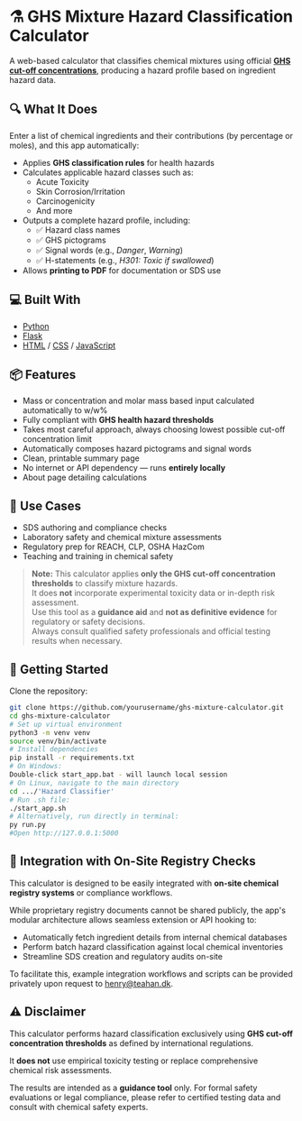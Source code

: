 # ⚗️ GHS Mixture Hazard Classification Calculator

A web-based calculator that classifies chemical mixtures using official **[GHS cut-off concentrations](https://unece.org/transport/documents/2023/07/standards/ghs-rev10)**, producing a hazard profile based on ingredient hazard data.

## 🔍 What It Does

Enter a list of chemical ingredients and their contributions (by percentage or moles), and this app automatically:

- Applies **GHS classification rules** for health hazards
- Calculates applicable hazard classes such as:
  - Acute Toxicity
  - Skin Corrosion/Irritation
  - Carcinogenicity
  - And more
- Outputs a complete hazard profile, including:
  - ✅ Hazard class names
  - ✅ GHS pictograms
  - ✅ Signal words (e.g., *Danger*, *Warning*)
  - ✅ H-statements (e.g., *H301: Toxic if swallowed*)
- Allows **printing to PDF** for documentation or SDS use

## 💻 Built With

- [Python](https://www.python.org/)
- [Flask](https://flask.palletsprojects.com/)
- [HTML](https://developer.mozilla.org/en-US/docs/Web/HTML) / [CSS](https://developer.mozilla.org/en-US/docs/Web/CSS) / [JavaScript](https://developer.mozilla.org/en-US/docs/Web/JavaScript)


## 📦 Features

- Mass or concentration and molar mass based input calculated automatically to w/w%
- Fully compliant with **GHS health hazard thresholds**
- Takes most careful approach, always choosing lowest possible cut-off concentration limit
- Automatically composes hazard pictograms and signal words
- Clean, printable summary page
- No internet or API dependency — runs **entirely locally**
- About page detailing calculations
  
## 🧪 Use Cases

- SDS authoring and compliance checks  
- Laboratory safety and chemical mixture assessments  
- Regulatory prep for REACH, CLP, OSHA HazCom  
- Teaching and training in chemical safety  

> **Note:** This calculator applies **only the GHS cut-off concentration thresholds** to classify mixture hazards.  
> It does **not** incorporate experimental toxicity data or in-depth risk assessment.  
> Use this tool as a **guidance aid** and **not as definitive evidence** for regulatory or safety decisions.  
> Always consult qualified safety professionals and official testing results when necessary.

## 🚀 Getting Started
  Clone the repository:
   ```bash
   git clone https://github.com/yourusername/ghs-mixture-calculator.git
   cd ghs-mixture-calculator
   # Set up virtual environment
   python3 -m venv venv
   source venv/bin/activate
   # Install dependencies
   pip install -r requirements.txt
   # On Windows:
   Double-click start_app.bat - will launch local session
   # On Linux, navigate to the main directory
   cd .../'Hazard Classifier'
   # Run .sh file:
   ./start_app.sh
   # Alternatively, run directly in terminal:
   py run.py
   #Open http://127.0.0.1:5000
   ```
## 🔗 Integration with On-Site Registry Checks

This calculator is designed to be easily integrated with **on-site chemical registry systems** or compliance workflows.

While proprietary registry documents cannot be shared publicly, the app's modular architecture allows seamless extension or API hooking to:

- Automatically fetch ingredient details from internal chemical databases  
- Perform batch hazard classification against local chemical inventories  
- Streamline SDS creation and regulatory audits on-site  

To facilitate this, example integration workflows and scripts can be provided privately upon request to henry@teahan.dk.

## ⚠️ Disclaimer

This calculator performs hazard classification exclusively using **GHS cut-off concentration thresholds** as defined by international regulations.  

It **does not** use empirical toxicity testing or replace comprehensive chemical risk assessments.  

The results are intended as a **guidance tool** only. For formal safety evaluations or legal compliance, please refer to certified testing data and consult with chemical safety experts.


